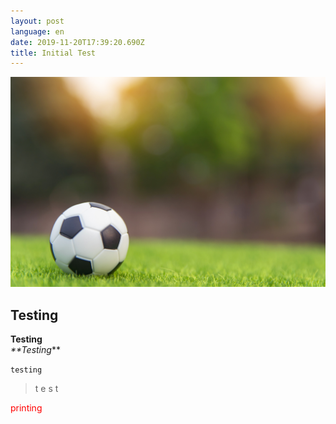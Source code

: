 ```yaml
---
layout: post
language: en
date: 2019-11-20T17:39:20.690Z
title: Initial Test
---
```

![A soccer ball](../../static/assets/ball.jpg "A soccer ball")

## Testing

**Testing**\
_**_Testing__**

`testing`

> t
> e
> s
> t

<p style="color: red">printing</p>

